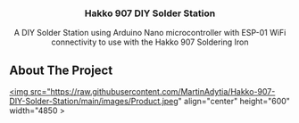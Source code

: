 <a name="readme-top"></a>


<h3 align="center">Hakko 907 DIY Solder Station</h3>

  <p align="center">
    A DIY Solder Station using Arduino Nano microcontroller with ESP-01 WiFi connectivity to use with the Hakko 907 Soldering Iron
  </p>
</div>




<!-- ABOUT THE PROJECT -->
## About The Project




<a href="url"><img src="https://raw.githubusercontent.com/MartinAdytia/Hakko-907-DIY-Solder-Station/main/images/Product.jpeg" align="center" height="600" width="4850 ></a>
